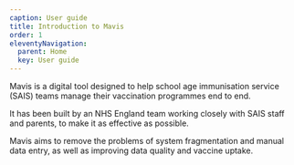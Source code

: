 ```yaml
---
caption: User guide
title: Introduction to Mavis
order: 1
eleventyNavigation:
  parent: Home
  key: User guide
---
```


Mavis is a digital tool designed to help school age immunisation service (SAIS) teams manage their vaccination programmes end to end.

It has been built by an NHS England team working closely with SAIS staff and parents, to make it as effective as possible.

Mavis aims to remove the problems of system fragmentation and manual data entry, as well as improving data quality and vaccine uptake.
